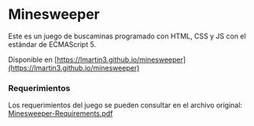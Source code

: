# Minesweeper
Este es un juego de buscaminas programado con HTML, CSS y JS con el estándar de ECMAScript 5.

Disponible en [https://lmartin3.github.io/minesweeper](https://lmartin3.github.io/minesweeper)


### Requerimientos
Los requerimientos del juego se pueden consultar en el archivo original: [Minesweeper-Requirements.pdf](https://github.com/lMartin3/minesweeper/docs/Minesweeper-Requeriments.pdf)
